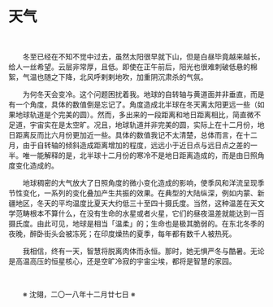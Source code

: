 # 天气

&emsp;&emsp;

&emsp;&emsp;冬至已经在不知不觉中过去，虽然太阳很早就下山，但是白昼毕竟越来越长，给人一丝希望。云层非常厚，且低。即使在正午前后，阳光也很难刺破低悬的棉絮，气温也随之下降，北风呼剌剌地吹，加重阴沉肃杀的气氛。

&emsp;&emsp;为何冬天会变冷。这个问题困扰着我。地球的自转轴与黄道面并非垂直，而是有一个角度，具体的数值倒是忘记了。角度造成北半球在冬天离太阳更远一些（如果地球轨道是个完美的圆）。然而，多出来的一段距离和地日距离相比，简直微不足道，宇宙实在是太空旷。况且，地球轨道并非完美的圆，实际上在十二月份，地日距离反而比六月份更加近一些。具体的数值我记不太清楚，总体而言，在十二月，由于自转轴的倾斜造成距离增加的程度，远远小于近日点与远日点之差的一半。唯一能解释的是，北半球十二月份的寒冷不是地日距离造成的，而是由日照角度变化造成的。

&emsp;&emsp;地球稠密的大气放大了日照角度的微小变化造成的影响，使季风和洋流呈现季节性变化，一系列的变化叠加产生共振的效果。在典型的大陆纵深，例如内蒙、新疆地区，冬天的平均温度比夏天大约低三十至四十摄氏度。当然，这种温差在天文学范畴根本不算什么，在没有生命的水星或者火星，它们的昼夜温差就能达到一百摄氏度。由此可见，地球是相当「温柔」的；生命也是极其脆弱的。在东北冬季的夜晚，醉卧街头会被冻死；在印度燥热的夏季，每年都有数千人被热死。

&emsp;&emsp;我相信，终有一天，智慧将脱离肉体而永恒。那时，她无惧严冬与酷暑。无论是高温高压的恒星核心，还是空旷冷寂的宇宙尘埃，都将是智慧的家园。

&emsp;&emsp;

&emsp;&emsp;※ 沈翎，二〇一八年十二月廿七日 ※